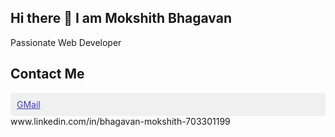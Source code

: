 ## Hi there 👋 I am Mokshith Bhagavan
Passionate Web Developer

## Contact Me
<div style="background-color: #f0f0f0; padding: 10px; border-radius: 5px;">
  <a href="https://mokshithabhi123@gmail.com" style="color: #3d3bc6;">GMail</a>
</div>
www.linkedin.com/in/bhagavan-mokshith-703301199

<!--
**Mokshithabhi/Mokshithabhi** is a ✨ _special_ ✨ repository because its `README.md` (this file) appears on your GitHub profile.

Here are some ideas to get you started:

- 🔭 I’m currently working on ...
- 🌱 I’m currently learning ...
- 👯 I’m looking to collaborate on ...
- 🤔 I’m looking for help with ...
- 💬 Ask me about ...
- 📫 mokshithabhi123@gmail.com...
- 😄 Pronouns: ...
- ⚡ Fun fact: ...
-->
